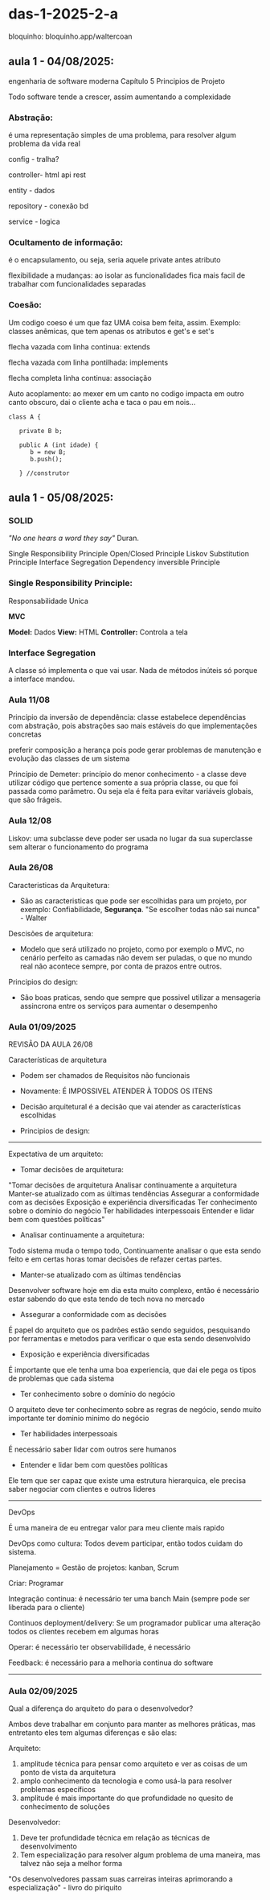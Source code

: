 # das-1-2025-2-a

bloquinho:
bloquinho.app/waltercoan

## aula 1 - 04/08/2025:
engenharia de software moderna Capítulo 5
Principios de Projeto

Todo software tende a crescer, assim aumentando a complexidade

### Abstração: 
é uma representação simples de uma problema, para resolver algum problema da vida real

config - tralha?

controller- html api rest

entity - dados

repository - conexão bd

service - logica

### Ocultamento de informação:

é o encapsulamento, ou seja, seria aquele private antes atributo

flexibilidade a mudanças: ao isolar as funcionalidades fica mais facil de trabalhar com funcionalidades separadas

### Coesão: 
Um codigo coeso é um que faz UMA coisa bem feita, assim. Exemplo: classes anêmicas, que tem apenas os atributos e get's e set's

flecha vazada com linha continua: extends

flecha vazada com linha pontilhada: 
implements

flecha completa linha continua: associação

Auto acoplamento: ao mexer em um canto no codigo impacta em outro canto obscuro, dai o cliente acha e taca o pau em nois...

```
class A {

   private B b;
   
   public A (int idade) {
      b = new B;
      b.push();
      
   } //construtor
```
## aula 1 - 05/08/2025:
### SOLID

_"No one hears a word they say"_ 
Duran.

Single Responsibility Principle
Open/Closed Principle
Liskov Substitution Principle
Interface Segregation 
Dependency inversible Principle

### Single Responsibility Principle:
Responsabilidade Unica

**MVC**

**Model:** Dados
**View:** HTML
**Controller:** Controla a tela 

### Interface Segregation 

A classe só implementa o que vai usar. Nada de métodos inúteis só porque a interface mandou.


### Aula 11/08

Princípio da inversão de dependência: classe estabelece dependências com abstração, pois abstrações sao mais estáveis do que implementações concretas

preferir composição a herança pois pode gerar problemas de manutenção e evolução das classes de um sistema

Princípio de Demeter: princípio do menor conhecimento - a classe deve utilizar código que pertence somente a sua própria classe, ou que foi passada como parâmetro. Ou seja ela é feita para evitar variáveis globais, que são frágeis.

### Aula 12/08

Liskov: uma subclasse deve poder ser usada no lugar da sua superclasse sem alterar o funcionamento do programa

### Aula 26/08

Caracteristicas da Arquitetura:
-  São as caracteristicas que pode ser escolhidas para um projeto, por exemplo: Confiabilidade, **Segurança**.
"Se escolher todas não sai nunca" - Walter

Descisões de arquitetura:
-  Modelo que será utilizado no projeto, como por exemplo o MVC, no cenário perfeito as camadas não devem ser puladas, o que no mundo real não acontece sempre, por conta de prazos entre outros.

Principios do design:
-  São boas praticas, sendo que sempre que possivel utilizar a mensageria assincrona entre os serviços para aumentar o desempenho

### Aula 01/09/2025

REVISÃO DA AULA 26/08

Características de arquitetura
- Podem ser chamados de Requisitos não funcionais

- Novamente: É IMPOSSIVEL ATENDER À TODOS OS ITENS

- Decisão arquitetural é a decisão que vai atender as características escolhidas

- Principios de design: 

---
Expectativa de um arquiteto:

- Tomar decisões de arquitetura:

"Tomar decisões de arquitetura
Analisar continuamente a arquitetura
Manter-se atualizado com as últimas tendências
Assegurar a conformidade com as decisões
Exposição e experiência diversificadas
Ter conhecimento sobre o domínio do negócio
Ter habilidades interpessoais
Entender e lidar bem com questões políticas"
- Analisar continuamente a arquitetura:

Todo sistema muda o tempo todo, Continuamente analisar o que esta sendo feito e em certas horas tomar decisões de refazer certas partes.

- Manter-se atualizado com as últimas tendências

Desenvolver software hoje em dia esta muito complexo, então é necessário estar sabendo do que esta tendo de tech nova no mercado

- Assegurar a conformidade com as decisões

É papel do arquiteto que os padrões estão sendo seguidos, pesquisando por ferramentas e metodos para verificar o que esta sendo desenvolvido

- Exposição e experiência diversificadas

É importante que ele tenha uma boa experiencia, que dai ele pega os tipos de problemas que cada sistema

- Ter conhecimento sobre o domínio do negócio

O arquiteto deve ter conhecimento sobre as regras de negócio, sendo muito importante ter dominio minimo do negócio

- Ter habilidades interpessoais

É necessário saber lidar com outros sere humanos

- Entender e lidar bem com questões políticas

Ele tem que ser capaz que existe uma estrutura hierarquica, ele precisa saber negociar com clientes e outros lideres

---

DevOps

É uma maneira de eu entregar valor para meu cliente mais rapido

DevOps como cultura: Todos devem participar, então todos cuidam do sistema.

Planejamento = Gestão de projetos: kanban, Scrum

Criar: Programar

Integração continua: é necessário ter uma banch Main (sempre pode ser liberada para o cliente)

Continuos deployment/delivery: Se um programador publicar uma alteração todos os clientes recebem em algumas horas

Operar: é necessário ter observabilidade, é necessário 

Feedback: é necessário para a melhoria continua do software

---
### Aula 02/09/2025

Qual a diferença do arquiteto do para o desenvolvedor?

Ambos deve trabalhar em conjunto para manter as melhores práticas, mas entretanto eles tem algumas diferenças e são elas:

Arquiteto:
1. amplitude técnica para pensar como arquiteto e ver as coisas de um ponto de vista da arquitetura
2. amplo conhecimento da tecnologia e como usá-la para resolver problemas específicos
3. amplitude é mais importante do que profundidade no quesito de conhecimento de soluções

Desenvolvedor:
1. Deve ter profundidade técnica em relação as técnicas de desenvolvimento
2. Tem especialização para resolver algum problema de uma maneira, mas talvez não seja a melhor forma

"Os desenvolvedores passam suas carreiras inteiras aprimorando a especialização" - livro do piriquito
